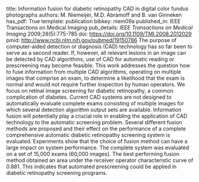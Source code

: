title: Information fusion for diabetic retinopathy CAD in digital color fundus photographs
authors: M. Niemeijer, M.D. Abràmoff and B. van Ginneken
has_pdf: True
template: publication
bibkey: niem09a
published_in: IEEE Transactions on Medical Imaging
pub_details: <i>IEEE Transactions on Medical Imaging</i> 2009;28(5):775-785
doi: https://doi.org/10.1109/TMI.2008.2012029
pmid: http://www.ncbi.nlm.nih.gov/pubmed/19150786
The purpose of computer-aided detection or diagnosis (CAD) technology has so far been to serve as a second reader. If, however, all relevant lesions in an image can be detected by CAD algorithms, use of CAD for automatic reading or prescreening may become feasible. This work addresses the question how to fuse information from multiple CAD algorithms, operating on multiple images that comprise an exam, to determine a likelihood that the exam is normal and would not require further inspection by human operators. We focus on retinal image screening for diabetic retinopathy, a common complication of diabetes. Current CAD systems are not designed to automatically evaluate complete exams consisting of multiple images for which several detection algorithm output sets are available. Information fusion will potentially play a crucial role in enabling the application of CAD technology to the automatic screening problem. Several different fusion methods are proposed and their effect on the performance of a complete comprehensive automatic diabetic retinopathy screening system is evaluated. Experiments show that the choice of fusion method can have a large impact on system performance. The complete system was evaluated on a set of 15,000 exams (60,000 images). The best performing fusion method obtained an area under the receiver operator characteristic curve of 0.881. This indicates that automated prescreening could be applied in diabetic retinopathy screening programs.

